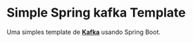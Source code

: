 # Simple Spring kafka Template
Uma simples template de [**Kafka**](https://kafka.apache.org) usando Spring Boot.